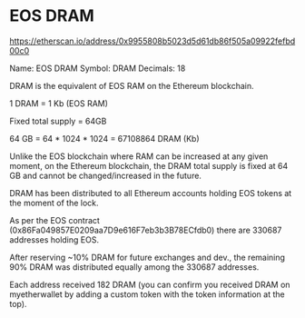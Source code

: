 # EOS DRAM

https://etherscan.io/address/0x9955808b5023d5d61db86f505a09922fefbd00c0

Name: EOS DRAM
Symbol: DRAM
Decimals: 18

DRAM is the equivalent of EOS RAM on the Ethereum blockchain.

1 DRAM = 1 Kb (EOS RAM)

Fixed total supply = 64GB

64 GB = 64 * 1024 * 1024 = 67108864 DRAM (Kb)

Unlike the EOS blockchain where RAM can be increased at any given moment, on the Ethereum blockchain, the DRAM total supply is fixed at 64 GB and cannot be changed/increased in the future.

DRAM has been distributed to all Ethereum accounts holding EOS tokens at the moment of the lock.

As per the EOS contract (0x86Fa049857E0209aa7D9e616F7eb3b3B78ECfdb0) there are 330687 addresses holding EOS.

After reserving ~10% DRAM for future exchanges and dev., the remaining 90% DRAM was distributed equally among the 330687 addresses.

Each address received 182 DRAM (you can confirm you received DRAM on myetherwallet by adding a custom token with the token information at the top).
